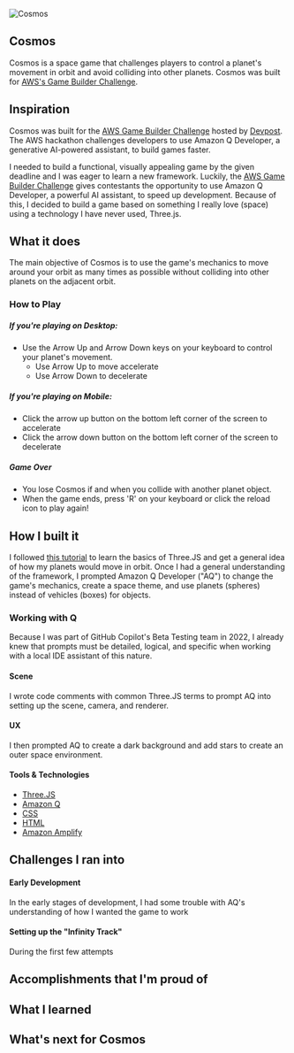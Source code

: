 ![Cosmos](https://i.im.ge/2025/01/12/z4hLTm.Your-paragraph-text.png)

## Cosmos

Cosmos is a space game that challenges players to control a planet's movement in orbit and avoid colliding into other planets. Cosmos was built for [AWS's Game Builder Challenge](https://awsdevchallenge.devpost.com/?ref_feature=challenge&ref_medium=your-open-hackathons&ref_content=Submissions+open).

## Inspiration

Cosmos was built for the [AWS Game Builder Challenge](https://awsdevchallenge.devpost.com/?ref_feature=challenge&ref_medium=your-open-hackathons&ref_content=Submissions+open) hosted by [Devpost](https://awsdevchallenge.devpost.com/?ref_feature=challenge&ref_medium=your-open-hackathons&ref_content=Submissions+open). The AWS hackathon challenges developers to  use Amazon Q Developer, a generative AI-powered assistant, to build games faster. 

I needed to build a functional, visually appealing game by the given deadline and I was eager to learn a new framework. Luckily, the [AWS Game Builder Challenge](https://awsdevchallenge.devpost.com/?ref_feature=challenge&ref_medium=your-open-hackathons&ref_content=Submissions+open) gives contestants the opportunity to use Amazon Q Developer, a powerful AI assistant, to speed up development. Because of this, I decided to build a game based on something I really love (space) using a technology I have never used, Three.js. 

## What it does

The main objective of Cosmos is to use the game's mechanics to move around your orbit as many times as possible without colliding into other planets on the adjacent orbit.

### How to Play
##### **If you're playing on Desktop:**
- Use the Arrow Up and Arrow Down keys on your keyboard to control your planet's movement. 
  - Use Arrow Up to move accelerate 
  - Use Arrow Down to decelerate
  
##### **If you're playing on Mobile:**
- Click the arrow up button on the bottom left corner of the screen to accelerate
- Click the arrow down button on the bottom left corner of the screen to decelerate

##### Game Over
- You lose Cosmos if and when you collide with another planet object.
- When the game ends, press 'R' on your keyboard or click the reload icon to play again!

## How I built it

I followed [this tutorial](https://www.youtube.com/watch?v=JhgBwJn1bQw) to learn the basics of Three.JS and get a general idea of how my planets would move in orbit. Once I had a general understanding of the framework, I prompted Amazon Q Developer ("AQ") to change the game's mechanics, create a space theme, and use planets (spheres) instead of vehicles (boxes) for objects.

### Working with Q

Because I was part of GitHub Copilot's Beta Testing team in 2022, I already knew that prompts must be detailed, logical, and specific when working with a local IDE assistant of this nature.

#### Scene

I wrote code comments with common Three.JS terms to prompt AQ into setting up the scene, camera, and renderer. 

#### UX 

I then prompted AQ to create a dark background and add stars to create an outer space environment.

#### Tools & Technologies

- [Three.JS]()
- [Amazon Q]()
- [CSS]()
- [HTML]()
- [Amazon Amplify](https://aws.amazon.com/amplify)

## Challenges I ran into

#### Early Development

In the early stages of development, I had some trouble with AQ's understanding of how I wanted the game to work

#### Setting up the "Infinity Track"

During the first few attempts  

## Accomplishments that I'm proud of

## What I learned

## What's next for Cosmos

